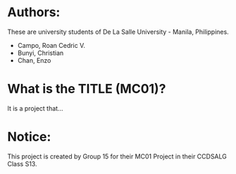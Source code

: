 # Authors:
These are university students of De La Salle University - Manila, Philippines.
- Campo, Roan Cedric V. 
- Bunyi, Christian 
- Chan, Enzo 

# What is the TITLE (MC01)?
It is a project that...


# Notice:
This project is created by Group 15 for their MC01 Project in their CCDSALG Class S13. 